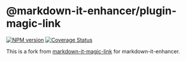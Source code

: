 # @markdown-it-enhancer/plugin-magic-link

[![NPM version](https://img.shields.io/npm/v/@markdown-it-enhancer/plugin-magic-link.svg?style=flat)](https://www.npmjs.org/package/@markdown-it-enhancer/plugin-magic-link)
[![Coverage Status](https://codecov.io/gh/Dedicatus546/markdown-it-enhancer/branch/main/graph/badge.svg?component=plugin-magic-link)](https://app.codecov.io/github/Dedicatus546/markdown-it-enhancer/tree/main?components%5B0%5D=plugin-magic-link)

This is a fork from [markdown-it-magic-link](https://github.com/antfu/markdown-it-magic-link) for markdown-it-enhancer.
